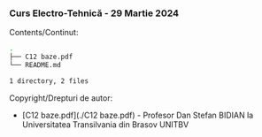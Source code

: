 ### Curs Electro-Tehnică - 29 Martie 2024

Contents/Continut: 

```sh
.
├── C12 baze.pdf
└── README.md

1 directory, 2 files
```

Copyright/Drepturi de autor:
* [C12 baze.pdf](./C12 baze.pdf) - Profesor Dan Stefan BIDIAN la Universitatea Transilvania din Brasov UNITBV
